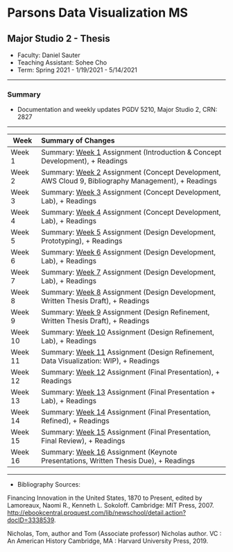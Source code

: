 # Parsons Data Visualization MS 
## Major Studio 2 - Thesis
* Faculty: Daniel Sauter    
* Teaching Assistant: Sohee Cho
* Term: Spring 2021 - 1/19/2021 - 5/14/2021
---
### Summary 
* Documentation and weekly updates PGDV 5210, Major Studio 2, CRN: 2827
---

| Week          | Summary of Changes|   
| ------------- |:----------------- | 
| Week 1        | Summary: [Week 1](https://github.com/leeallennyc/thesis/tree/main/week1) Assignment (Introduction & Concept Development), + Readings| 
| Week 2        | Summary: [Week 2](https://github.com/leeallennyc/thesis/tree/main/week2) Assignment (Concept Development, AWS Cloud 9, Bibliography Management), + Readings|   
| Week 3        | Summary: [Week 3](https://github.com/leeallennyc/thesis/tree/main/week3) Assignment (Concept Development, Lab), + Readings|  
| Week 4        | Summary: [Week 4](https://github.com/leeallennyc/thesis/tree/main/week4) Assignment (Concept Development, Lab), + Readings|
| Week 5        | Summary: [Week 5](https://github.com/leeallennyc/thesis/tree/main/week5) Assignment (Design Development, Prototyping), + Readings|   
| Week 6        | Summary: [Week 6](https://github.com/leeallennyc/thesis/tree/main/week6) Assignment (Design Development, Lab), + Readings|          
| Week 7        | Summary: [Week 7](https://github.com/leeallennyc/thesis/tree/main/week7) Assignment (Design Development, Lab), + Readings| 
| Week 8        | Summary: [Week 8](https://github.com/leeallennyc/thesis/tree/main/week8) Assignment (Design Development, Written Thesis Draft), + Readings|       
| Week 9        | Summary: [Week 9](https://github.com/leeallennyc/thesis/tree/main/week9) Assignment (Design Refinement, Written Thesis Draft), + Readings|      
| Week 10       | Summary: [Week 10](https://github.com/leeallennyc/thesis/tree/main/week10) Assignment (Design Refinement, Lab), + Readings| 
| Week 11       | Summary: [Week 11](https://github.com/leeallennyc/thesis/tree/main/week11) Assignment (Design Refinement, Data Visualization: WIP), + Readings|   
| Week 12       | Summary: [Week 12](https://github.com/leeallennyc/thesis/tree/main/week12) Assignment (Final Presentation), + Readings|
| Week 13        | Summary: [Week 13](https://github.com/leeallennyc/thesis/tree/main/week13) Assignment (Final Presentation + Lab), + Readings|       
| Week 14       | Summary: [Week 14](https://github.com/leeallennyc/thesis/tree/main/week14) Assignment (Final Presentation, Refined), + Readings|      
| Week 15       | Summary: [Week 15](https://github.com/leeallennyc/thesis/tree/main/week15) Assignment (Final Presentation, Final Review), + Readings| 
| Week 16       | Summary: [Week 16](https://github.com/leeallennyc/thesis/tree/main/week16) Assignment (Keynote Presentations, Written Thesis Due), + Readings|   

---
* Bibliography Sources:

Financing Innovation in the United States, 1870 to Present, edited by Lamoreaux, Naomi R., Kenneth L. Sokoloff. Cambridge: MIT Press, 2007. http://ebookcentral.proquest.com/lib/newschool/detail.action?docID=3338539.

Nicholas, Tom, author and Tom (Associate professor) Nicholas author. VC : An American History Cambridge, MA : Harvard University Press, 2019.
